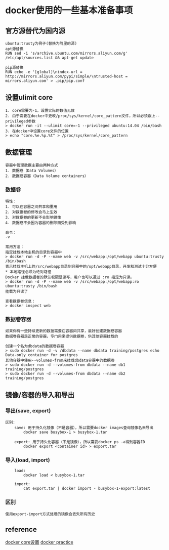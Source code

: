 # docker使用的一些基本准备事项

## 官方源替代为国内源
```
ubuntu:trusty为例子(替换为阿里的源)
apt源替换
RUN sed -i 's/archive.ubuntu.com/mirrors.aliyun.com/g' /etc/apt/sources.list && apt-get update

pip源替换
RUN echo -e '[global]\nindex-url = http://mirrors.aliyun.com/pypi/simple/\ntrusted-host = mirrors.aliyun.com' > .pip/pip.conf
```

## 设置ulimit core
```
1. core需要为-1，设置实际的数值无效
2. 由于需要在docker中更改/proc/sys/kernel/core_pattern文件，所以必须跟上--privileged参数
> docker run -it --ulimit core=-1 --privileged ubuntu:14.04 /bin/bash
3. 在docker中设置core文件的位置
> echo "core.%e.%p.%t" > /proc/sys/kernel/core_pattern
```

## 数据管理
```
容器中管理数据主要由两种方式
1. 数据卷（Data Volumes）
2. 数据卷容器（Data Volume containers）
```

### 数据卷
```
特性：
1. 可以在容器之间共享和重用
2. 对数据卷的修改会马上生效
3. 对数据卷的更新不会影响镜像
4. 数据卷不会因为容器的删除而受到影响

命令：
-v

常用方法：
指定挂载本地主机的目录到容器中
> docker run -d -P --name web -v /src/webapp:/opt/webapp ubuntu:trusty /bin/bash
表示挂载主机上的/src/webapp目录到容器中的/opt/webapp目录，开发和测试十分方便
* 本地路径必须为绝对路径
Docker 挂载数据卷的默认权限是读写，用户也可以通过 :ro 指定为只读。
> docker run -d -P --name web -v /src/webapp:/opt/webapp:ro ubuntu:trusty /bin/bash
挂载为只读了

查看数据卷信息：
> docker inspect web
```

### 数据卷容器
```
如果你有一些持续更新的数据需要在容器间共享，最好创建数据卷容器
数据卷容器是正常的容器，专门用来提供数据卷，供其他容器挂载的

创建一个名为dbdata的数据卷容器
> sudo docker run -d -v /dbdata --name dbdata training/postgres echo Data-only container for postgres 
其他容器中使用--volumes-from来挂载dbdata容器中的数据卷
> sudo docker run -d --volumes-from dbdata --name db1 training/postgres
> sudo docker run -d --volumes-from dbdata --name db2 training/postgres
```

## 镜像/容器的导入和导出
### 导出(save, export)
```
区别:
    save: 用于持久化镜像（不是容器），所以需要docker images查询镜像名来导出
        docker save busybox-1 > busybox-1.tar

    export: 用于持久化容器（不是镜像），所以需要docker ps -a得到容器ID
        docker export <container id> > export.tar
```

### 导入(load, import)
```
    load:
        docker load < busybox-1.tar

    import:
        cat export.tar | docker import - busybox-1-export:latest
```

### 区别
```
使用export-import方式处理的镜像会丢失所有历史
```

## reference
[docker core设置](http://ephrain.pixnet.net/blog/post/61630024-%5Bdocker%5D-%E5%9C%A8-container-%E8%A3%A1%E8%A8%AD%E5%AE%9A-core-dump-%E7%9A%84%E6%AA%94%E6%A1%88%E5%90%8D%E7%A8%B1)
[docker practice](https://www.gitbook.com/book/yeasy/docker_practice/details)
